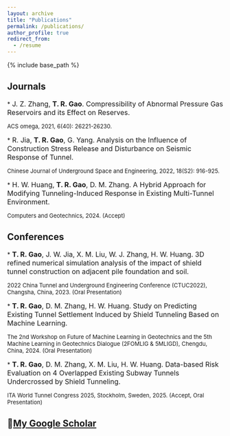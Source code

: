 ```yaml
---
layout: archive
title: "Publications"
permalink: /publications/
author_profile: true
redirect_from:
  - /resume
---
```


{% include base_path %}

## Journals

*<font size=3> J. Z. Zhang, **T. R. Gao**. Compressibility of Abnormal Pressure Gas Reservoirs and its Effect on Reserves. </font>

<font size=2> ACS omega, 2021, 6(40): 26221-26230. </font>

*<font size=3> R. Jia, **T. R. Gao**, G. Yang. Analysis on the Influence of Construction Stress Release and Disturbance on Seismic Response of Tunnel. </font>

<font size=2> Chinese Journal of Underground Space and Engineering, 2022, 18(S2): 916-925. </font>

*<font size=3> H. W. Huang, **T. R. Gao**, D. M. Zhang. A Hybrid Approach for Modifying Tunneling-Induced Response in Existing Multi-Tunnel Environment. </font>
  
<font size=2> Computers and Geotechnics, 2024. (Accept) </font>

## Conferences

*<font size=3> **T. R. Gao**, J. W. Jia, X. M. Liu, W. J. Zhang, H. W. Huang. 3D refined numerical simulation analysis of the impact of shield tunnel construction on adjacent pile foundation and soil. </font>
  
<font size=2> 2022 China Tunnel and Underground Engineering Conference (CTUC2022), Changsha, China, 2023.
(Oral Presentation) </font>

*<font size=3> **T. R. Gao**, D. M. Zhang, H. W. Huang. Study on Predicting Existing Tunnel Settlement Induced by Shield Tunneling Based on Machine Learning. </font>
  
<font size=2>The 2nd Workshop on Future of Machine Learning in Geotechnics and the 5th Machine Learning in Geotechnics Dialogue (2FOMLIG & 5MLIGD), Chengdu, China, 2024.
(Oral Presentation) </font>

*<font size=3> **T. R. Gao**, D. M. Zhang, X. M. Liu, H. W. Huang. Data-based Risk Evaluation on 4 Overlapped Existing Subway Tunnels Undercrossed by Shield Tunneling. </font>

<font size=2>ITA World Tunnel Congress 2025, Stockholm, Sweden, 2025.
(Accept, Oral Presentation) </font>

## 📝[My Google Scholar](https://scholar.google.com/citations?user=TcyZu_8AAAAJ&hl=zh-CN)

